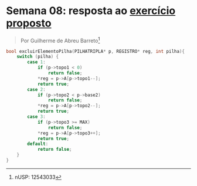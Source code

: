 # Semana 08: resposta ao [exercício proposto](http://www.each.usp.br/digiampietri/ACH2023/ACH2023_AtividadeSemanal08.pdf)

> Por Guilherme de Abreu Barreto[^1]

```c
bool excluirElementoPilha(PILHATRIPLA* p, REGISTRO* reg, int pilha){
    switch (pilha) {
        case 1:
            if (p->topo1 < 0)
                return false;
            *reg = p->A[p->topo1--];
            return true;
        case 2:
            if (p->topo2 < p->base2)
                return false;
            *reg = p->A[p->topo2--];
            return true;
        case 3:
            if (p->topo3 >= MAX)
                return false;
            *reg = p->A[p->topo3++];
            return true;
        default:
            return false;
    }
}
```

[^1]: nUSP: 12543033